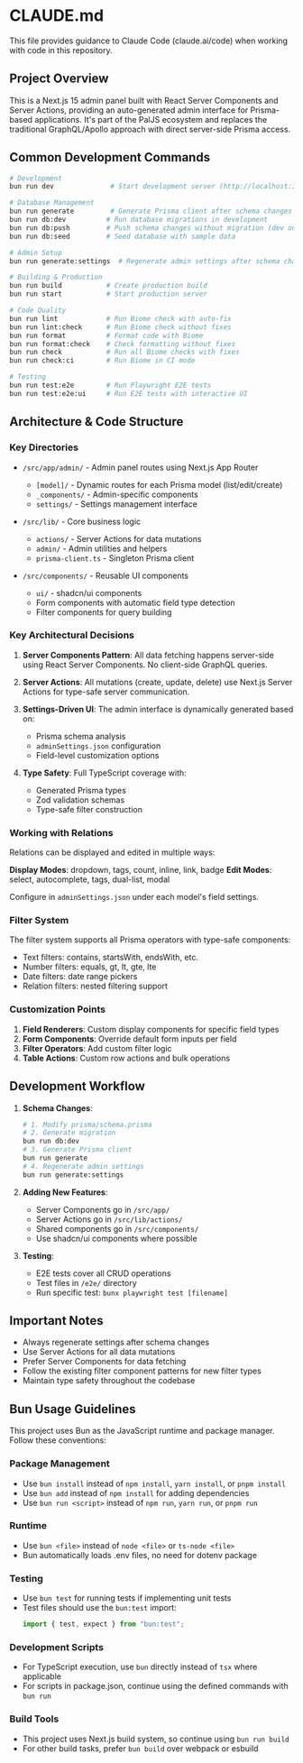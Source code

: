 # CLAUDE.md

This file provides guidance to Claude Code (claude.ai/code) when working with code in this repository.

## Project Overview

This is a Next.js 15 admin panel built with React Server Components and Server Actions, providing an auto-generated admin interface for Prisma-based applications. It's part of the PalJS ecosystem and replaces the traditional GraphQL/Apollo approach with direct server-side Prisma access.

## Common Development Commands

```bash
# Development
bun run dev              # Start development server (http://localhost:3000)

# Database Management
bun run generate         # Generate Prisma client after schema changes
bun run db:dev          # Run database migrations in development
bun run db:push         # Push schema changes without migration (dev only)
bun run db:seed         # Seed database with sample data

# Admin Setup
bun run generate:settings  # Regenerate admin settings after schema changes

# Building & Production
bun run build           # Create production build
bun run start           # Start production server

# Code Quality
bun run lint            # Run Biome check with auto-fix
bun run lint:check      # Run Biome check without fixes
bun run format          # Format code with Biome
bun run format:check    # Check formatting without fixes
bun run check           # Run all Biome checks with fixes
bun run check:ci        # Run Biome in CI mode

# Testing
bun run test:e2e        # Run Playwright E2E tests
bun run test:e2e:ui     # Run E2E tests with interactive UI
```

## Architecture & Code Structure

### Key Directories

- `/src/app/admin/` - Admin panel routes using Next.js App Router
  - `[model]/` - Dynamic routes for each Prisma model (list/edit/create)
  - `_components/` - Admin-specific components
  - `settings/` - Settings management interface

- `/src/lib/` - Core business logic
  - `actions/` - Server Actions for data mutations
  - `admin/` - Admin utilities and helpers
  - `prisma-client.ts` - Singleton Prisma client

- `/src/components/` - Reusable UI components
  - `ui/` - shadcn/ui components
  - Form components with automatic field type detection
  - Filter components for query building

### Key Architectural Decisions

1. **Server Components Pattern**: All data fetching happens server-side using React Server Components. No client-side GraphQL queries.

2. **Server Actions**: All mutations (create, update, delete) use Next.js Server Actions for type-safe server communication.

3. **Settings-Driven UI**: The admin interface is dynamically generated based on:
   - Prisma schema analysis
   - `adminSettings.json` configuration
   - Field-level customization options

4. **Type Safety**: Full TypeScript coverage with:
   - Generated Prisma types
   - Zod validation schemas
   - Type-safe filter construction

### Working with Relations

Relations can be displayed and edited in multiple ways:

**Display Modes**: dropdown, tags, count, inline, link, badge
**Edit Modes**: select, autocomplete, tags, dual-list, modal

Configure in `adminSettings.json` under each model's field settings.

### Filter System

The filter system supports all Prisma operators with type-safe components:
- Text filters: contains, startsWith, endsWith, etc.
- Number filters: equals, gt, lt, gte, lte
- Date filters: date range pickers
- Relation filters: nested filtering support

### Customization Points

1. **Field Renderers**: Custom display components for specific field types
2. **Form Components**: Override default form inputs per field
3. **Filter Operators**: Add custom filter logic
4. **Table Actions**: Custom row actions and bulk operations

## Development Workflow

1. **Schema Changes**:
   ```bash
   # 1. Modify prisma/schema.prisma
   # 2. Generate migration
   bun run db:dev
   # 3. Generate Prisma client
   bun run generate
   # 4. Regenerate admin settings
   bun run generate:settings
   ```

2. **Adding New Features**:
   - Server Components go in `/src/app/`
   - Server Actions go in `/src/lib/actions/`
   - Shared components go in `/src/components/`
   - Use shadcn/ui components where possible

3. **Testing**:
   - E2E tests cover all CRUD operations
   - Test files in `/e2e/` directory
   - Run specific test: `bunx playwright test [filename]`

## Important Notes

- Always regenerate settings after schema changes
- Use Server Actions for all data mutations
- Prefer Server Components for data fetching
- Follow the existing filter component patterns for new filter types
- Maintain type safety throughout the codebase

## Bun Usage Guidelines

This project uses Bun as the JavaScript runtime and package manager. Follow these conventions:

### Package Management
- Use `bun install` instead of `npm install`, `yarn install`, or `pnpm install`
- Use `bun add` instead of `npm install` for adding dependencies
- Use `bun run <script>` instead of `npm run`, `yarn run`, or `pnpm run`

### Runtime
- Use `bun <file>` instead of `node <file>` or `ts-node <file>`
- Bun automatically loads .env files, no need for dotenv package

### Testing
- Use `bun test` for running tests if implementing unit tests
- Test files should use the `bun:test` import:
  ```ts
  import { test, expect } from "bun:test";
  ```

### Development Scripts
- For TypeScript execution, use `bun` directly instead of `tsx` where applicable
- For scripts in package.json, continue using the defined commands with `bun run`

### Build Tools
- This project uses Next.js build system, so continue using `bun run build`
- For other build tasks, prefer `bun build` over webpack or esbuild